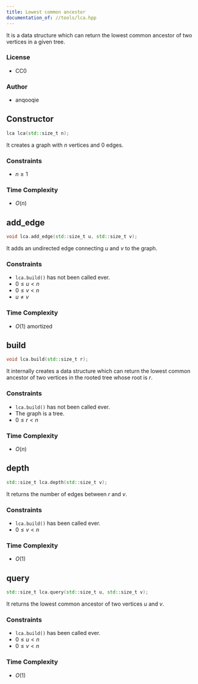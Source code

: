 ```yaml
---
title: Lowest common ancestor
documentation_of: //tools/lca.hpp
---
```


It is a data structure which can return the lowest common ancestor of two vertices in a given tree.

### License
- CC0

### Author
- anqooqie

## Constructor
```cpp
lca lca(std::size_t n);
```

It creates a graph with $n$ vertices and $0$ edges.

### Constraints
- $n \geq 1$

### Time Complexity
- $O(n)$

## add_edge
```cpp
void lca.add_edge(std::size_t u, std::size_t v);
```

It adds an undirected edge connecting $u$ and $v$ to the graph.

### Constraints
- `lca.build()` has not been called ever.
- $0 \leq u < n$
- $0 \leq v < n$
- $u \neq v$

### Time Complexity
- $O(1)$ amortized

## build
```cpp
void lca.build(std::size_t r);
```

It internally creates a data structure which can return the lowest common ancestor of two vertices in the rooted tree whose root is $r$.

### Constraints
- `lca.build()` has not been called ever.
- The graph is a tree.
- $0 \leq r < n$

### Time Complexity
- $O(n)$

## depth
```cpp
std::size_t lca.depth(std::size_t v);
```

It returns the number of edges between $r$ and $v$.

### Constraints
- `lca.build()` has been called ever.
- $0 \leq v < n$

### Time Complexity
- $O(1)$

## query
```cpp
std::size_t lca.query(std::size_t u, std::size_t v);
```

It returns the lowest common ancestor of two vertices $u$ and $v$.

### Constraints
- `lca.build()` has been called ever.
- $0 \leq u < n$
- $0 \leq v < n$

### Time Complexity
- $O(1)$
